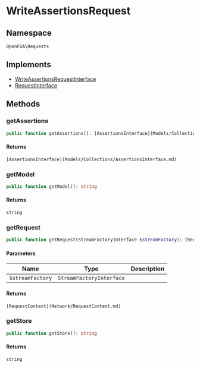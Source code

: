 # WriteAssertionsRequest


## Namespace
`OpenFGA\Requests`

## Implements
* [WriteAssertionsRequestInterface](Requests/WriteAssertionsRequestInterface.md)
* [RequestInterface](Requests/RequestInterface.md)



## Methods
### getAssertions


```php
public function getAssertions(): [AssertionsInterface](Models/Collections/AssertionsInterface.md)
```



#### Returns
`[AssertionsInterface](Models/Collections/AssertionsInterface.md)`

### getModel


```php
public function getModel(): string
```



#### Returns
`string`

### getRequest


```php
public function getRequest(StreamFactoryInterface $streamFactory): [RequestContext](Network/RequestContext.md)
```


#### Parameters
| Name | Type | Description |
|------|------|-------------|
| `$streamFactory` | `StreamFactoryInterface` |  |

#### Returns
`[RequestContext](Network/RequestContext.md)`

### getStore


```php
public function getStore(): string
```



#### Returns
`string`

